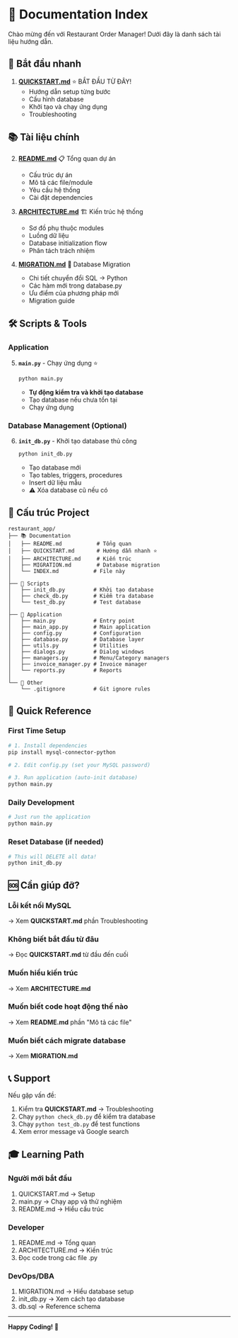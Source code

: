 # 📖 Documentation Index

Chào mừng đến với Restaurant Order Manager! Dưới đây là danh sách tài liệu hướng dẫn.

## 🚀 Bắt đầu nhanh

1. **[QUICKSTART.md](QUICKSTART.md)** ⭐ BẮT ĐẦU TỪ ĐÂY!
   - Hướng dẫn setup từng bước
   - Cấu hình database
   - Khởi tạo và chạy ứng dụng
   - Troubleshooting

## 📚 Tài liệu chính

2. **[README.md](README.md)** 📋 Tổng quan dự án
   - Cấu trúc dự án
   - Mô tả các file/module
   - Yêu cầu hệ thống
   - Cài đặt dependencies

3. **[ARCHITECTURE.md](ARCHITECTURE.md)** 🏗️ Kiến trúc hệ thống
   - Sơ đồ phụ thuộc modules
   - Luồng dữ liệu
   - Database initialization flow
   - Phân tách trách nhiệm

4. **[MIGRATION.md](MIGRATION.md)** 🔄 Database Migration
   - Chi tiết chuyển đổi SQL → Python
   - Các hàm mới trong database.py
   - Ưu điểm của phương pháp mới
   - Migration guide

## 🛠️ Scripts & Tools

### Application

5. **`main.py`** - Chạy ứng dụng ⭐
   ```bash
   python main.py
   ```
   - **Tự động kiểm tra và khởi tạo database**
   - Tạo database nếu chưa tồn tại
   - Chạy ứng dụng

### Database Management (Optional)

6. **`init_db.py`** - Khởi tạo database thủ công
   ```bash
   python init_db.py
   ```
   - Tạo database mới
   - Tạo tables, triggers, procedures
   - Insert dữ liệu mẫu
   - ⚠️ Xóa database cũ nếu có

## 📁 Cấu trúc Project

```
restaurant_app/
├── 📚 Documentation
│   ├── README.md           # Tổng quan
│   ├── QUICKSTART.md       # Hướng dẫn nhanh ⭐
│   ├── ARCHITECTURE.md     # Kiến trúc
│   ├── MIGRATION.md        # Database migration
│   └── INDEX.md           # File này
│
├── 🔧 Scripts
│   ├── init_db.py         # Khởi tạo database
│   ├── check_db.py        # Kiểm tra database
│   └── test_db.py         # Test database
│
├── 🎯 Application
│   ├── main.py            # Entry point
│   ├── main_app.py        # Main application
│   ├── config.py          # Configuration
│   ├── database.py        # Database layer
│   ├── utils.py           # Utilities
│   ├── dialogs.py         # Dialog windows
│   ├── managers.py        # Menu/Category managers
│   ├── invoice_manager.py # Invoice manager
│   └── reports.py         # Reports
│
└── 📄 Other
    └── .gitignore         # Git ignore rules
```

## 🎯 Quick Reference

### First Time Setup
```bash
# 1. Install dependencies
pip install mysql-connector-python

# 2. Edit config.py (set your MySQL password)

# 3. Run application (auto-init database)
python main.py
```

### Daily Development
```bash
# Just run the application
python main.py
```

### Reset Database (if needed)
```bash
# This will DELETE all data!
python init_db.py
```

## 🆘 Cần giúp đỡ?

### Lỗi kết nối MySQL
→ Xem **QUICKSTART.md** phần Troubleshooting

### Không biết bắt đầu từ đâu
→ Đọc **QUICKSTART.md** từ đầu đến cuối

### Muốn hiểu kiến trúc
→ Xem **ARCHITECTURE.md**

### Muốn biết code hoạt động thế nào
→ Xem **README.md** phần "Mô tả các file"

### Muốn biết cách migrate database
→ Xem **MIGRATION.md**

## 📞 Support

Nếu gặp vấn đề:
1. Kiểm tra **QUICKSTART.md** → Troubleshooting
2. Chạy `python check_db.py` để kiểm tra database
3. Chạy `python test_db.py` để test functions
4. Xem error message và Google search

## 🎓 Learning Path

### Người mới bắt đầu
1. QUICKSTART.md → Setup
2. main.py → Chạy app và thử nghiệm
3. README.md → Hiểu cấu trúc

### Developer
1. README.md → Tổng quan
2. ARCHITECTURE.md → Kiến trúc
3. Đọc code trong các file .py

### DevOps/DBA
1. MIGRATION.md → Hiểu database setup
2. init_db.py → Xem cách tạo database
3. db.sql → Reference schema

---

**Happy Coding! 🎉**
